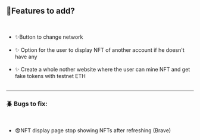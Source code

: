 <div>
  <h2>📝Features to add?</h2><br>
  <ul>
    <li>✨Button to change network</li><br>
    <li>
      ✨ Option for the user to display NFT of another account if he doesn't
      have any
    </li><br>
    <li>
      ✨ Create a whole nother website where the user can mine NFT and get fake
      tokens with testnet ETH
    </li><br>
  </ul>

  <hr>

  <h3>🪲 Bugs to fix:</h3><br>
  <ul>
    <li>😨NFT display page stop showing NFTs after refreshing (Brave)</li><br>
  </ul>
</div>
